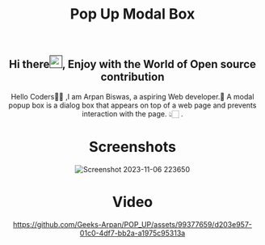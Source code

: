 <h1 align="center"> Pop Up Modal Box </h1>

<div align="center">
<br>
<h2 align="center">Hi there<a href=""><img src="https://raw.githubusercontent.com/MartinHeinz/MartinHeinz/master/wave.gif" width="25" height="25"/></a>, Enjoy with the World of Open source contribution </h2>


<p>Hello Coders👨‍💻 ,I am Arpan Biswas, a aspiring Web developer.🤖 A modal popup box is a dialog box that appears on top of a web page and prevents interaction with the page. 👆🏻 .</p>


# Screenshots
![Screenshot 2023-11-06 223650](https://github.com/Geeks-Arpan/POP_UP/assets/99377659/9386df4a-22b6-46a8-8389-630777de0d94)
# Video
https://github.com/Geeks-Arpan/POP_UP/assets/99377659/d203e957-01c0-4df7-bb2a-a1975c95313a